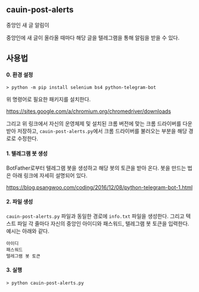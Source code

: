 ## cauin-post-alerts

중앙인 새 글 알림이

중앙인에 새 글이 올라올 때마다 해당 글을 텔레그램을 통해 알림을 받을 수 있다.

## 사용법

#### 0. 환경 설정
``` shell
> python -m pip install selenium bs4 python-telegram-bot
```
위 명령어로 필요한 패키지를 설치한다.

https://sites.google.com/a/chromium.org/chromedriver/downloads

그리고 위 링크에서 자신의 운영체제 및 설치된 크롬 버전에 맞는 크롬 드라이버를 다운받아 저장하고, `cauin-post-alerts.py`에서 크롬 드라이버를 불러오는 부분을 해당 경로로 수정한다.

#### 1. 텔레그램 봇 생성

BotFather로부터 텔레그램 봇을 생성하고 해당 봇의 토큰을 받아 온다. 봇을 만드는 법은 아래 링크에 자세히 설명되어 있다.

https://blog.psangwoo.com/coding/2016/12/08/python-telegram-bot-1.html

#### 2. 파일 생성

`cauin-post-alerts.py` 파일과 동일한 경로에 `info.txt` 파일을 생성한다.
그리고 텍스트 파일 각 줄마다 자신의 중앙인 아이디와 패스워드, 텔레그램 봇 토큰을 입력한다. 예시는 아래와 같다.

```
아이디
패스워드
텔레그램 봇 토큰
```

#### 3. 실행

```shell
> python cauin-post-alerts.py
```
